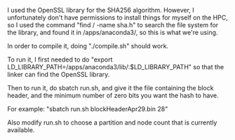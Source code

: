 I used the OpenSSL library for the SHA256 algorithm. However, I unfortunately don't have permissions to install things for myself on the HPC, so I used the command "find / -name sha.h" to search the file system for the library, and found it in /apps/anaconda3/, so this is what we're using. 

In order to compile it, doing "./compile.sh" should work. 

To run it, I first needed to do "export LD_LIBRARY_PATH=/apps/anaconda3/lib/:$LD_LIBRARY_PATH" so that the linker can find the OpenSSL library.

Then to run it, do sbatch run.sh, and give it the file containing the block header, and the minimum number of zero bits you want the hash to have.

For example: "sbatch run.sh blockHeaderApr29.bin 28"

Also modify run.sh to choose a partition and node count that is currently available.


